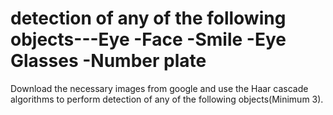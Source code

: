 # detection of any of the following objects---Eye -Face -Smile -Eye Glasses -Number plate
Download the necessary images from google and use the Haar cascade algorithms to perform detection of any of the following objects(Minimum 3).
